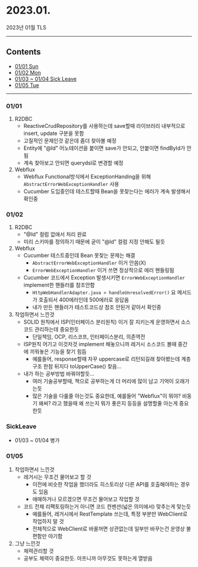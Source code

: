 # 2023.01.
2023년 01월 TLS

---

## Contents

 * [01/01 Sun](#0101)
 * [01/02 Mon](#0102)
 * [01/03 ~ 01/04 Sick Leave](#SickLeave)
 * [01/05 Tue](#0105)

---

### 01/01

1. R2DBC
   * ReactiveCrudRepository를 사용하는데 save할때 라이브러리 내부적으로 insert, update 구분을 못함
   * 고질적인 문제인것 같은데 좀더 찾아볼 예정
   * Entity에 "@Id" 어노테이션을 붙이면 save가 안되고, 안붙이면 findById가 안됨
   * 계속 찾아보고 안되면 querydsl로 변경할 예정
2. Webflux
   * Webflux Functional방식에서 ExceptionHanding을 위해 `AbstractErrorWebExceptionHandler` 사용
   * Cucumber 도입중인데 테스트할때 Bean을 못찾는다는 에러가 계속 발생해서 확인중


### 01/02

1. R2DBC
   * "@Id" 컬럼 없애서 처리 완료
   * 미리 스키마를 정의하기 때문에 굳이 "@Id" 컬럼 지정 안해도 될듯
2. Webflux
   * Cucumber 테스트중인데 Bean 못찾는 문제는 해결
     * `AbstractErrorWebExceptionHandler` 이거 안씀(X)
     * `ErrorWebExceptionHandler` 이거 쓰면 정상적으로 에러 핸들링됨
   * Cucumber 코드에서 Exception 발생시키면 `ErrorWebExceptionHandler` implement한 핸들러를 참조안함
     * `HttpWebHandlerAdapter.java > handleUnresolvedError()` 요 메서드가 호출되서 400에러인데 500에러로 응답옴
     * 내가 만든 핸들러가 테스트코드상 참조 안된거 같아서 확인중
3. 작업하면서 느낀것
   * SOLID 원칙에서 ISP(인터페이스 분리원칙) 이거 잘 지키는게 운영하면서 소스코드 관리하는데 중요한듯
     * 단일책임, OCP, 리스코프, 인터페이스분리, 의존역전
   * ISP원칙 어기고 이것저것 implement 해놓으니까 레거시 소스코드 볼때 중간에 끼워놓은 기능을 찾기 힘듬
     * 예를들어, response할때 자꾸 uppercase로 리턴되길래 찾아봤는데 계층구조 한참 뒤지다 toUpperCase() 찾음...
   * 내가 하는 공부방법 바꿔야할듯...
     * 여러 기술공부할때, 책으로 공부하는게 더 머리에 많이 남고 기억이 오래가는듯
     * 많은 기술을 다룰줄 아는것도 중요한데, 예를들어 "Webflux"이 뭐야? 비동기 왜써? 라고 했을때 왜 쓰는지 뭐가 좋은지 등등을 설명할줄 아는게 중요한듯


### SickLeave

 * 01/03 ~ 01/04 병가

### 01/05

1. 작업하면서 느낀것
   * 레거시는 무조건 물어보고 할 것
     * 이전에 비슷한 작업을 했더라도 히스토리상 다른 API를 호출해야하는 경우도 있음
     * 애매하거나 모르겠으면 무조건 물어보고 작업할 것
   * 코드 전체 리팩토링하는거 아니면 코드 컨벤션(넓은 의미에서) 맞추는게 맞는듯
     * 예를들어, 레거시에서 RestTemplate 쓰는데, 특정 부분만 WebClient로 작업하지 말 것
     * 전체적으로 WebClient로 바꿀꺼면 상관없는데 일부만 바꾸는건 운영상 불편함만 야기함
2. 그냥 느낀것
   * 체력관리할 것
   * 공부도 체력이 중요한듯. 아프니까 아무것도 못하는게 열받음
